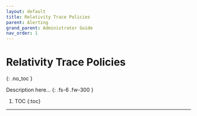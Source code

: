 ```yaml
---
layout: default
title: Relativity Trace Policies
parent: Alerting
grand_parent: Administrator Guide
nav_order: 1
---
```


# Relativity Trace Policies
{: .no_toc }


Description here...
{: .fs-6 .fw-300 }

1. TOC
{:toc}

---